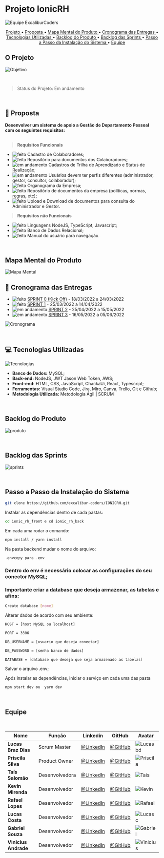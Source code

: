 # Projeto IonicRH

![Equipe ExcaliburCoders](./docs/readme/apresentação.png)

<p align="center">
  <a href ="#o-projeto"> Projeto </a>  • 
  <a href ="#dart-proposta"> Proposta </a>  • 
  <a href ="#mapa-mental-do-produto"> Mapa Mental do Produto </a>  • 
  <a href ="#calendar-cronograma-das-entregas"> Cronograma das Entregas </a>  • 
  <a href ="#-tecnologias-utilizadas"> Tecnologias Utilizadas </a>  • 
  <a href ="#backlog-do-produto">Backlog do Produto </a>  •
  <a href ="#backlog-das-sprints">Backlog das Sprints </a>  •
  <a href ="#passo-a-passo-da-instalação-do-sistema">Passo a Passo da Instalação do Sistema </a>  •
  <a href ="#equipe"> Equipe </a> 
</p>

## O Projeto

![Objetivo](./docs/readme/objetivo.png)

<br>

> Status do Projeto: Em andamento

<br>

## :dart: Proposta

**Desenvolver um sistema de apoio a Gestão de Departamento Pessoal com os seguintes requisitos:**<br><br>

> **Requisitos Funcionais**

- ![feito](./docs/readme/check.jpeg) Cadastro de Colaboradores;
- ![feito](./docs/readme/check.jpeg) Repositório para documentos dos Colaboradores;
- ![em andamento](./docs/readme/a_fazer.jpeg) Cadastros de Trilha de Aprendizado e Status de Realização;
- ![em andamento](./docs/readme/a_fazer.jpeg) Usuários devem ter perfis diferentes (administrador, gestor, consultor, colaborador);
- ![feito](./docs/readme/check.jpeg) Organograma da Empresa;
- ![feito](./docs/readme/check.jpeg) Repositório de documentos da empresa (políticas, normas, regras, etc);
- ![feito](./docs/readme/a_fazer.jpeg) Upload e Download de documentos para consulta do Administrador e Gestor.
  <br>

> **Requisitos não Funcionais**
- ![feito](./docs/readme/check.jpeg) Linguagens NodeJS, TypeScript, Javascript;
- ![feito](./docs/readme/check.jpeg) Banco de Dados Relacional;
- ![feito](./docs/readme/a_fazer.jpeg) Manual do usuário para navegação.


<br>

## Mapa Mental do Produto

![Mapa Mental](./docs/readme/mapa.png)

## :calendar: Cronograma das Entregas

- ![feito](./docs/readme/check.jpeg) [SPRINT 0 (Kick Off)](https://github.com/excalibur-coders/IONICRH/releases/tag/sprint0) - 18/03/2022 a 24/03/2022
- ![feito](./docs/readme/check.jpeg) [SPRINT 1](https://github.com/excalibur-coders/IONICRH/releases/tag/sprint1) - 25/03/2022 a 14/04/2022
- ![em andamento](./docs/readme/check.jpeg) [SPRINT 2](https://github.com/excalibur-coders/IONICRH/releases/tag/sprint2) - 25/04/2022 a 15/05/2022
- ![em andamento](./docs/readme/a_fazer.jpeg) [SPRINT 3](https://github.com/excalibur-coders/IONICRH/releases/tag/sprint3) - 16/05/2022 a 05/06/2022

![Cronograma](./docs/readme/cronograma.png)

<br>

## 💻 Tecnologias Utilizadas

![Tecnologias](https://user-images.githubusercontent.com/80925387/167985230-3fe735ad-4843-4adb-84a7-a62d84da1939.png)


- **Banco de Dados:** MySQL;
- **Back-end:** NodeJS, JWT Jason Web Token, AWS;
- **Front-end:** HTML, CSS, JavaScript, ChackaUi, React, Typescript;
- **Ferramentas:** Visual Studio Code, Jira, Miro, Canva, Trello, Git e Github;
- **Metodologia Utilizada:** Metodologia Ágil | SCRUM

<br>

## Backlog do Produto

![produto](https://user-images.githubusercontent.com/80925387/167985028-b4ae6e54-1620-43c0-8f18-c075be8408a0.png)

<br>

## Backlog das Sprints

![sprints](https://user-images.githubusercontent.com/80925387/167985168-e8578ddb-92e3-4ced-97e2-1888d909a5c7.png)

<br>

## Passo a Passo da Instalação do Sistema

```bash
git clone https://github.com/excalibur-coders/IONICRH.git
```

Instalar as dependências dentro de cada pastas:

```bash
cd ionic_rh_front e cd ionic_rh_back
```

Em cada uma rodar o comando:

```bash
npm install / yarn install
```

Na pasta backend mudar o nome do arquivo:

```bash
.envcopy para .env
```

### Dentro do env é necessário colocar as configurações do seu conector MySQL;

### Importante criar a database que deseja armazenar, as tabelas e afins:

```bash
Create database [nome]
```

Alterar dados de acordo com seu ambiente:

```bash
HOST = [host MySQL ou localhost]
```

```bash
PORT = 3306
```

```bash
DB_USERNAME = [usuario que deseja conectar]
```

```bash
DB_PASSWORD = [senha banco de dados]
```

```bash
DATABASE = [database que deseja que seja armazenado as tabelas]
```

Salvar o arquivo .env;

Após instalar as dependências, iniciar o serviço em cada uma das pasta

```bash
npm start dev ou  yarn dev
```

<br>

## Equipe

<br>

| Nome                 | Função         | Linkedin                                                                      | GitHub                                        | Avatar                                         |
| -------------------- | -------------- | ----------------------------------------------------------------------------- | --------------------------------------------- | ---------------------------------------------- |
| **Lucas Braz Dias**  | Scrum Master   | [@LinkedIn](https://www.linkedin.com/in/lucas-braz-dias/)                     | [@GitHub](https://github.com/lucasbdias)      | ![Lucasbd](./docs/readme/equipe/lucasbd.jpg)   |
| **Priscila Silva**   | Product Owner  | [@LinkedIn](https://www.linkedin.com/in/priscilasilva1801/)                   | [@GitHub](https://github.com/prsilva)         | ![Priscila](./docs/readme/equipe/priscila.jpg) |
| **Taís Salomão**     | Desenvolvedora | [@LinkedIn](https://www.linkedin.com/in/tais-salomao/)                        | [@GitHub](https://github.com/taissalomao)     | ![Tais](./docs/readme/equipe/tais.jpg)         |
| **Kevin Mirenda**    | Desenvolvedor  | [@LinkedIn](https://www.linkedin.com/in/kevin-mirenda-a54a64220)              | [@GitHub](https://github.com/KevinFMfatec)    | ![Kevin](./docs/readme/equipe/kevin.jpg)       |
| **Rafael Lopes**     | Desenvolvedor  | [@LinkedIn](https://www.linkedin.com/in/rafael-leonardo-lopes/)               | [@GitHub](https://github.com/Rafael-leonardo) | ![Rafael](./docs/readme/equipe/rafael.jpg)     |
| **Lucas Costa**      | Desenvolvedor  | [@LinkedIn](https://www.linkedin.com/in/lucas-costa-a49a01219/)               | [@GitHub](https://github.com/ddaiwon)         | ![Lucasc](./docs/readme/equipe/lucasc.jpg)     |
| **Gabriel Souza**    | Desenvolvedor  | [@LinkedIn](https://www.linkedin.com/in/gabriel-souza-bicho-nunes-429191185/) | [@GitHub](https://github.com/ZeroPirata)      | ![Gabriel](./docs/readme/equipe/gabriel.jpg)   |
| **Vinicius Andrade** | Desenvolvedor  | [@LinkedIn](https://www.linkedin.com/in/vin%C3%ADcius-barbosa-78111a206/)     | [@GitHub](https://github.com/ViniciusAndBar)  | ![Vinicius](./docs/readme/equipe/vinicius.jpg) |

<br>
